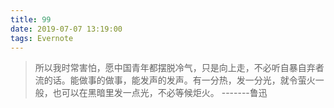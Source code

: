 ```yaml
---
title: 99
date: 2019-07-07 13:19:00
tags: Evernote
---
```

>所以我时常害怕，愿中国青年都摆脱冷气，只是向上走，不必听自暴自弃者流的话。能做事的做事，能发声的发声。有一分热，发一分光，就令萤火一般，也可以在黑暗里发一点光，不必等候炬火。
-------鲁迅
<!--more-->